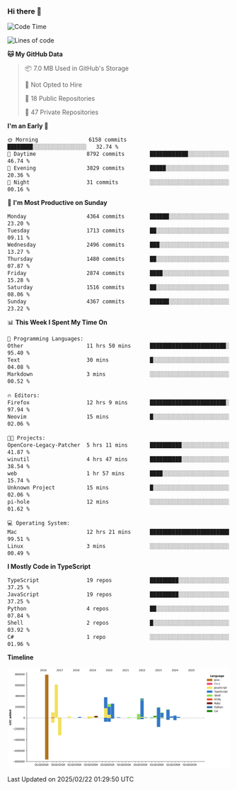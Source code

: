 ### Hi there 👋

<!--
**Clumsy-Coder/Clumsy-Coder** is a ✨ _special_ ✨ repository because its `README.md` (this file) appears on your GitHub profile.

Here are some ideas to get you started:

- 🔭 I’m currently working on ...
- 🌱 I’m currently learning ...
- 👯 I’m looking to collaborate on ...
- 🤔 I’m looking for help with ...
- 💬 Ask me about ...
- 📫 How to reach me: ...
- 😄 Pronouns: ...
- ⚡ Fun fact: ...
-->

<!-- anmol098/waka-readme-stats -->
<!--START_SECTION:waka-->
![Code Time](http://img.shields.io/badge/Code%20Time-1%2C166%20hrs%2019%20mins-blue)

![Lines of code](https://img.shields.io/badge/From%20Hello%20World%20I%27ve%20Written-3.5%20million%20lines%20of%20code-blue)

**🐱 My GitHub Data** 

> 📦 7.0 MB Used in GitHub's Storage 
 > 
> 🚫 Not Opted to Hire
 > 
> 📜 18 Public Repositories 
 > 
> 🔑 47 Private Repositories 
 > 
**I'm an Early 🐤** 

```text
🌞 Morning                6158 commits        ████████░░░░░░░░░░░░░░░░░   32.74 % 
🌆 Daytime                8792 commits        ████████████░░░░░░░░░░░░░   46.74 % 
🌃 Evening                3829 commits        █████░░░░░░░░░░░░░░░░░░░░   20.36 % 
🌙 Night                  31 commits          ░░░░░░░░░░░░░░░░░░░░░░░░░   00.16 % 
```
📅 **I'm Most Productive on Sunday** 

```text
Monday                   4364 commits        ██████░░░░░░░░░░░░░░░░░░░   23.20 % 
Tuesday                  1713 commits        ██░░░░░░░░░░░░░░░░░░░░░░░   09.11 % 
Wednesday                2496 commits        ███░░░░░░░░░░░░░░░░░░░░░░   13.27 % 
Thursday                 1480 commits        ██░░░░░░░░░░░░░░░░░░░░░░░   07.87 % 
Friday                   2874 commits        ████░░░░░░░░░░░░░░░░░░░░░   15.28 % 
Saturday                 1516 commits        ██░░░░░░░░░░░░░░░░░░░░░░░   08.06 % 
Sunday                   4367 commits        ██████░░░░░░░░░░░░░░░░░░░   23.22 % 
```


📊 **This Week I Spent My Time On** 

```text
💬 Programming Languages: 
Other                    11 hrs 50 mins      ████████████████████████░   95.40 % 
Text                     30 mins             █░░░░░░░░░░░░░░░░░░░░░░░░   04.08 % 
Markdown                 3 mins              ░░░░░░░░░░░░░░░░░░░░░░░░░   00.52 % 

🔥 Editors: 
Firefox                  12 hrs 9 mins       ████████████████████████░   97.94 % 
Neovim                   15 mins             █░░░░░░░░░░░░░░░░░░░░░░░░   02.06 % 

🐱‍💻 Projects: 
OpenCore-Legacy-Patcher  5 hrs 11 mins       ██████████░░░░░░░░░░░░░░░   41.87 % 
winutil                  4 hrs 47 mins       ██████████░░░░░░░░░░░░░░░   38.54 % 
web                      1 hr 57 mins        ████░░░░░░░░░░░░░░░░░░░░░   15.74 % 
Unknown Project          15 mins             █░░░░░░░░░░░░░░░░░░░░░░░░   02.06 % 
pi-hole                  12 mins             ░░░░░░░░░░░░░░░░░░░░░░░░░   01.62 % 

💻 Operating System: 
Mac                      12 hrs 21 mins      █████████████████████████   99.51 % 
Linux                    3 mins              ░░░░░░░░░░░░░░░░░░░░░░░░░   00.49 % 
```

**I Mostly Code in TypeScript** 

```text
TypeScript               19 repos            █████████░░░░░░░░░░░░░░░░   37.25 % 
JavaScript               19 repos            █████████░░░░░░░░░░░░░░░░   37.25 % 
Python                   4 repos             ██░░░░░░░░░░░░░░░░░░░░░░░   07.84 % 
Shell                    2 repos             █░░░░░░░░░░░░░░░░░░░░░░░░   03.92 % 
C#                       1 repo              ░░░░░░░░░░░░░░░░░░░░░░░░░   01.96 % 
```



**Timeline**

![Lines of Code chart](https://raw.githubusercontent.com/Clumsy-Coder/Clumsy-Coder/main/assets/bar_graph.png)


 Last Updated on 2025/02/22 01:29:50 UTC
<!--END_SECTION:waka-->
